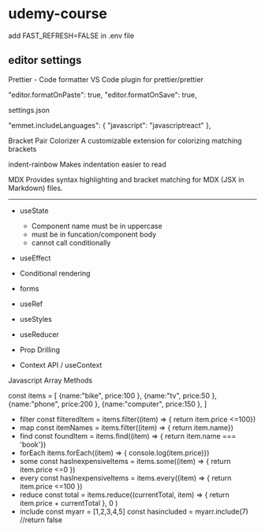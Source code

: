 # udemy-course

add FAST_REFRESH=FALSE in .env file

## editor settings

Prettier - Code formatter
VS Code plugin for prettier/prettier

"editor.formatOnPaste": true,
"editor.formatOnSave": true,

settings.json

"emmet.includeLanguages": {
"javascript": "javascriptreact"
},

Bracket Pair Colorizer
A customizable extension for colorizing matching brackets

indent-rainbow
Makes indentation easier to read

MDX
Provides syntax highlighting and bracket matching for MDX (JSX in Markdown) files.

---

- useState

  - Component name must be in uppercase
  - must be in funcation/component body
  - cannot call conditionally

- useEffect
- Conditional rendering
- forms
- useRef
- useStyles
- useReducer
- Prop Drilling
- Context API / useContext

Javascript Array
Methods

const items = [
{name:"bike", price:100 },
{name:"tv", price:50 },
{name:"phone", price:200 },
{name:"computer", price:150 },
]

- filter
  const filteredItem = items.filter((item) => { return item.price <=100})
- map
  const itemNames = items.filter((item) => { return item.name})
- find
  const foundItem = items.find((item) => { return item.name === 'book'})
- forEach
  items.forEach((item) => { console.log(item.price)})
- some
  const hasInexpensiveItems = items.some((item) => { return item.price <=0 })
- every
  const hasInexpensiveItems = items.every((item) => { return item.price <=100 })
- reduce
  const total = items.reduce((currentTotal, item) => { return item.price + currentTotal }, 0 )
- include
  const myarr = [1,2,3,4,5]
  const hasincluded = myarr.include(7) //return false
